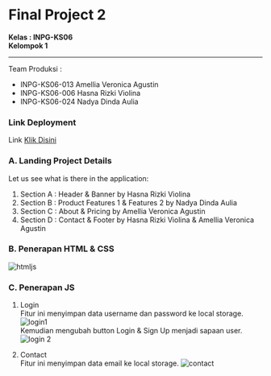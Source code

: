 # Final Project 2
**Kelas : INPG-KS06** <br>
**Kelompok 1** <hr>
Team Produksi :
* INPG-KS06-013 Amellia Veronica Agustin
* INPG-KS06-006 Hasna Rizki Violina
* INPG-KS06-024 Nadya Dinda Aulia

### Link Deployment
Link [Klik Disini]()
### A. Landing Project Details
Let us see what is there in the application:
1. Section A : Header & Banner by Hasna Rizki Violina
2. Section B : Product Features 1 & Features 2 by Nadya Dinda Aulia
3. Section C : About & Pricing by Amellia Veronica Agustin
4. Section D : Contact & Footer by Hasna Rizki Violina & Amellia Veronica Agustin
### B. Penerapan HTML & CSS
![htmljs](https://user-images.githubusercontent.com/72425456/202675044-c8550d57-d323-49db-8522-617cd0cccf73.jpg)
### C. Penerapan JS
1. Login
<br>Fitur ini menyimpan data username dan password ke local storage.
![login1](https://user-images.githubusercontent.com/72425456/202673082-9f034b37-3c03-495c-91ef-c4afa1d07175.jpg)
<br>Kemudian mengubah button Login & Sign Up menjadi sapaan user.
![login 2](https://user-images.githubusercontent.com/72425456/202673070-94d9e27f-ff66-4dc2-832f-57d41a1f4f8c.jpg)

2. Contact
<br>Fitur ini menyimpan data email ke local storage.
![contact](https://user-images.githubusercontent.com/72425456/202673079-d8257111-a11b-4e50-b3c4-349e94a99679.jpg)


